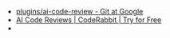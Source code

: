 - [plugins/ai-code-review - Git at Google](https://gerrit.googlesource.com/plugins/ai-code-review/)
- [AI Code Reviews | CodeRabbit | Try for Free](https://www.coderabbit.ai/)
-